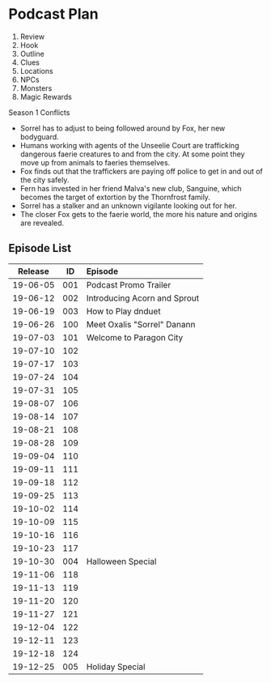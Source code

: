 # Podcast Plan

1. Review
2. Hook
3. Outline
4. Clues
5. Locations
6. NPCs
7. Monsters
8. Magic Rewards

Season 1 Conflicts
- Sorrel has to adjust to being followed around by Fox, her new bodyguard.
- Humans working with agents of the Unseelie Court are trafficking dangerous faerie creatures to and from the city. At some point they move up from animals to faeries themselves.
- Fox finds out that the traffickers are paying off police to get in and out of the city safely.
- Fern has invested in her friend Malva's new club, Sanguine, which becomes the target of extortion by the Thornfrost family.
- Sorrel has a stalker and an unknown vigilante looking out for her.
- The closer Fox gets to the faerie world, the more his nature and origins are revealed.

## Episode List
| Release  | ID  | Episode |
|:--------:|:---:|:------- |
| 19-06-05 | 001 | Podcast Promo Trailer |
| 19-06-12 | 002 | Introducing Acorn and Sprout |
| 19-06-19 | 003 | How to Play dnduet |
| 19-06-26 | 100 | Meet Oxalis "Sorrel" Danann |
| 19-07-03 | 101 | Welcome to Paragon City |
| 19-07-10 | 102 |  |
| 19-07-17 | 103 |  |
| 19-07-24 | 104 |  |
| 19-07-31 | 105 |  |
| 19-08-07 | 106 |  |
| 19-08-14 | 107 |  |
| 19-08-21 | 108 |  |
| 19-08-28 | 109 |  |
| 19-09-04 | 110 |  |
| 19-09-11 | 111 |  |
| 19-09-18 | 112 |  |
| 19-09-25 | 113 |  |
| 19-10-02 | 114 |  |
| 19-10-09 | 115 |  |
| 19-10-16 | 116 |  |
| 19-10-23 | 117 |  |
| 19-10-30 | 004 | Halloween Special | 
| 19-11-06 | 118 |  |
| 19-11-13 | 119 |  |
| 19-11-20 | 120 |  |
| 19-11-27 | 121 |  |
| 19-12-04 | 122 |  |
| 19-12-11 | 123 |  |
| 19-12-18 | 124 |  |
| 19-12-25 | 005 | Holiday Special |
